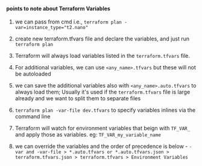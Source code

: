 #### points to note about Terraform Variables

1. we can pass from cmd i.e., `terraform plan -var=instance_type="t2.nano"`

2. create new terraform.tfvars file and declare the variables, and just run `terraform plan`

3. Terraform will always load variables listed in the `terraform.tfvars` file.

4. For additional variables, we can use `<any_name>.tfvars` but these will not be autoloaded

5. we can save the additional variables also with `<any_name>.auto.tfvars` to always load them; Usually it's used if the `terraform.tfvars` file is large already and we want to split them to separate files

6. `terraform plan -var-file dev.tfvars` to specify variables inlines via the command line

7. Terraform will watch for environment variables that beign with `TF_VAR_` and apply those as variables. eg: `TF_VAR_my_variable_name`

8. we can override the variables and the order of precedence is below - `-var and -var-file > *.auto.tfvars or *.auto.tfvars.json > terraform.tfvars.json > terraform.tfvars > Environment Variables`